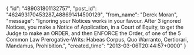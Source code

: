  {
   "id": "489031801132757",
   "post_id": "462493170453287_488691414500129",
   "from_name": "Derek Moran",
   "message": "Ignoring your Notices works in your favour. After 3 ignored Notices, you make a Notice of Application, in a Court of Equity, to get the Judge to make an ORDER, and then ENFORCE the Order, of one of the 5 Common Law Prerogative-Writs: Habeas Corpus, Quo Warranto, Certiorari, Mandamus, Prohibition.",
   "created_time": "2013-03-06T20:44:57+0000"
 }
